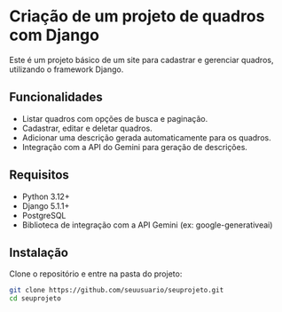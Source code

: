 # Criação de um projeto de quadros com Django

Este é um projeto básico de um site para cadastrar e gerenciar quadros, utilizando o framework Django.

## Funcionalidades

- Listar quadros com opções de busca e paginação.
- Cadastrar, editar e deletar quadros.
- Adicionar uma descrição gerada automaticamente para os quadros.
- Integração com a API do Gemini para geração de descrições.

## Requisitos

- Python 3.12+
- Django 5.1.1+
- PostgreSQL
- Biblioteca de integração com a API Gemini (ex: google-generativeai)

## Instalação

Clone o repositório e entre na pasta do projeto:

```bash
git clone https://github.com/seuusuario/seuprojeto.git
cd seuprojeto
